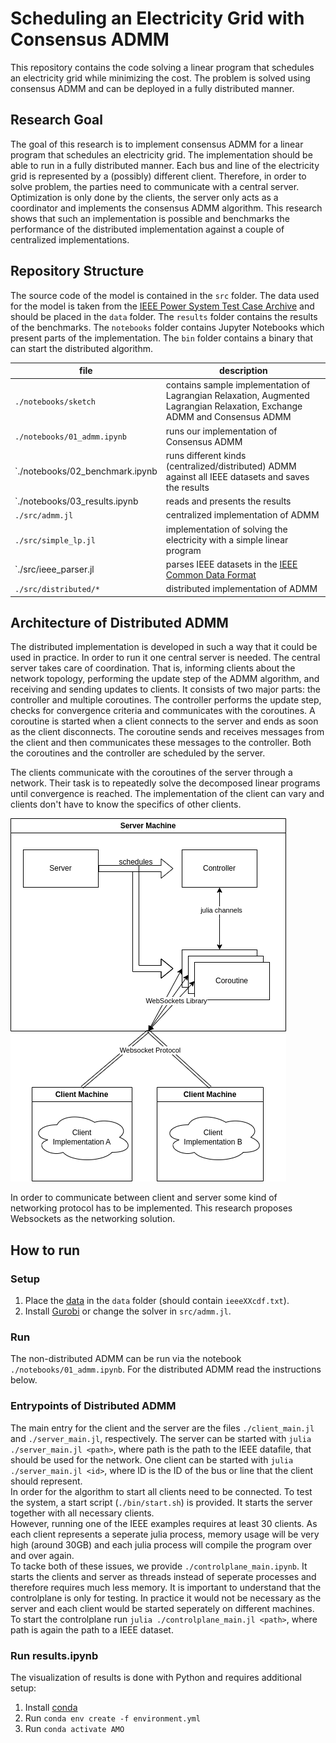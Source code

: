 # Scheduling an Electricity Grid with Consensus ADMM

This repository contains the code solving a linear program that schedules an electricity grid while minimizing the cost. The problem is solved using consensus ADMM and can be deployed in a fully distributed manner.

## Research Goal

The goal of this research is to implement consensus ADMM for a linear program that schedules an electricity grid. The implementation should be able to run in a fully distributed manner. Each bus and line of the electricity grid is represented by a (possibly) different client. Therefore, in order to solve problem, the parties need to communicate with a central server. Optimization is only done by the clients, the server only acts as a coordinator and implements the consensus ADMM algorithm.
This research shows that such an implementation is possible and benchmarks the performance of the distributed implementation against a couple of centralized implementations.

## Repository Structure

The source code of the model is contained in the `src` folder. The data used for the model is taken from the [IEEE Power System Test Case Archive](https://labs.ece.uw.edu/pstca/) and should be placed in the `data` folder. The `results` folder contains the results of the benchmarks. The `notebooks` folder contains Jupyter Notebooks which present parts of the implementation. The `bin` folder contains a binary that can start the distributed algorithm.

| file                            | description                                                                                                                |
|---------------------------------|----------------------------------------------------------------------------------------------------------------------------|
| `./notebooks/sketch`            | contains sample implementation of Lagrangian Relaxation, Augmented Lagrangian Relaxation, Exchange ADMM and Consensus ADMM |
| `./notebooks/01_admm.ipynb`     | runs our implementation of Consensus ADMM                                                                                  |
| `./notebooks/02_benchmark.ipynb | runs different kinds (centralized/distributed) ADMM against all IEEE datasets and saves the results                        |
| `./notebooks/03_results.ipynb   | reads and presents the results                                                                                             |
| `./src/admm.jl`                 | centralized implementation of ADMM                                                                                         |
| `./src/simple_lp.jl`            | implementation of solving the electricity with a simple linear program                                                     |
| `./src/ieee_parser.jl           | parses IEEE datasets in the [IEEE Common Data Format](https://labs.ece.uw.edu/pstca/formats/cdf.txt)                       |
| `./src/distributed/*`           | distributed implementation of ADMM                                                                                         |



## Architecture of Distributed ADMM
The distributed implementation is developed in such a way that it could be used in practice.
In order to run it one central server is needed. The central server takes care of coordination. That is, informing clients about the network topology, performing the update step of the ADMM algorithm, and receiving and sending updates to clients.
It consists of two major parts: the controller and multiple coroutines. 
The controller performs the update step, checks for convergence criteria and communicates with the coroutines.
A coroutine is started when a client connects to the server and ends as soon as the client disconnects.
The coroutine sends and receives messages from the client and then communicates these messages to the controller.
Both the coroutines and the controller are scheduled by the server.   

The clients communicate with the coroutines of the server through a network.
Their task is to repeatedly solve the decomposed linear programs until convergence is reached.
The implementation of the client can vary and clients don't have to know the specifics of other clients.

![Architecture](./assets/distributed.drawio.png)

In order to communicate between client and server some kind of networking protocol has to be implemented.
This research proposes Websockets as the networking solution.


## How to run

### Setup
1. Place the [data](https://labs.ece.uw.edu/pstca/) in the
   `data` folder (should contain `ieeeXXcdf.txt`).
2. Install
   [Gurobi](https://www.gurobi.com/academia/academic-program-and-licenses/) or
   change the solver in `src/admm.jl`.

### Run
The non-distributed ADMM can be run via the notebook `./notebooks/01_admm.ipynb`.
For the distributed ADMM read the instructions below.

### Entrypoints of Distributed ADMM
The main entry for the client and the server are the files `./client_main.jl` and `./server_main.jl`, respectively.
The server can be started with `julia ./server_main.jl <path>`, where path is the path to the IEEE datafile, that should be used for the network.
One client can be started with `julia ./server_main.jl <id>`, where ID is the ID of the bus or line that the client should represent.  
In order for the algorithm to start all clients need to be connected.
To test the system, a start script (`./bin/start.sh`) is provided. It starts the server together with all necessary clients.  
However, running one of the IEEE examples requires at least 30 clients. As each client represents a seperate julia process, memory usage will be very high (around 30GB) and each julia process will compile the program over and over again.  
To tacke both of these issues, we provide `./controlplane_main.ipynb`. It starts the clients and server as threads instead of seperate processes and therefore requires much less memory. It is important to understand that the controlplane is only for testing. In practice it would not be necessary as the server and each client would be started seperately on different machines.
To start the controlplane run `julia ./controlplane_main.jl <path>`, where path is again the path to a IEEE dataset.

### Run results.ipynb

The visualization of results is done with Python and requires additional setup:

1. Install [conda](https://docs.conda.io/en/latest/)
2. Run `conda env create -f environment.yml`
3. Run `conda activate AMO`
